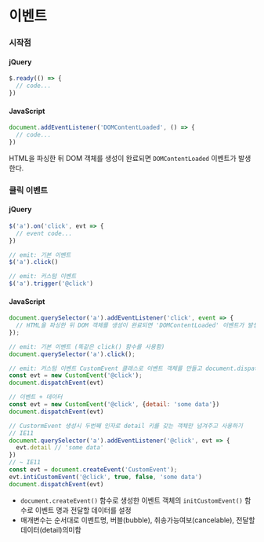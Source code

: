 # 이벤트
### 시작점
#### jQuery
``` js
$.ready(() => {
  // code...
})
```

#### JavaScript
``` js
document.addEventListener('DOMContentLoaded', () => {
  // code...
})
```
HTML을 파싱한 뒤 DOM 객체를 생성이 완료되면 ```DOMContentLoaded``` 이벤트가 발생한다.


### 클릭 이벤트
#### jQuery
``` js
$('a').on('click', evt => {
  // event code...
})

// emit: 기본 이벤트
$('a').click()

// emit: 커스텀 이벤트
$('a').trigger('@click')
```

#### JavaScript
``` js
document.querySelector('a').addEventListener('click', event => {
  // HTML을 파싱한 뒤 DOM 객체를 생성이 완료되면 'DOMContentLoaded' 이벤트가 발생한다.
});

// emit: 기본 이벤트 (똑같은 click() 함수를 사용함)
document.querySelector('a').click();

// emit: 커스텀 이벤트 CustomEvent 클래스로 이벤트 객체를 만들고 document.dispatchEvent() 함수로 이벤트를 방출
const evt = new CustomEvent('@click');
document.dispatchEvent(evt)

// 이벤트 + 데이터
const evt = new CustomEvent('@click', {detail: 'some data'})
document.dispatchEvent(evt)

// CustormEvent 생성시 두번째 인자로 detail 키를 갖는 객체만 넘겨주고 사용하기
// IE11
document.querySelector('a').addEventListener('@click', evt => {
  evt.detail // 'some data'
})
// ~ IE11
const evt = document.createEvent('CustomEvent');
evt.intiCustomEvent('@click', true, false, 'some data')
document.dispatchEvent(evt)
```
- ```document.createEvent()``` 함수로 생성한 이벤트 객체의 ```initCustomEvent()``` 함수로 이벤트 명과 전달할 데이터를 설정
- 매개변수는 순서대로 이벤트명, 버블(bubble), 취송가능여보(cancelable), 전달할 데이터(detail)의미함
